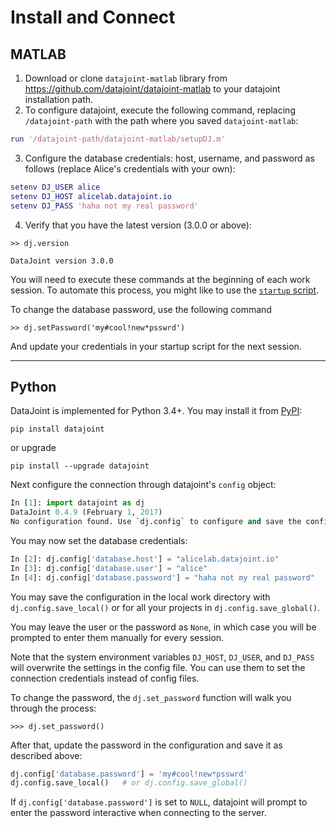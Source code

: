 # Install and Connect

## MATLAB 
1. Download or clone `datajoint-matlab` library from https://github.com/datajoint/datajoint-matlab to your datajoint installation path.
2. To configure datajoint, execute the following command, replacing `/datajoint-path` with the path where you saved `datajoint-matlab`:
```matlab
run '/datajoint-path/datajoint-matlab/setupDJ.m'
```
3. Configure the database credentials: host, username, and password as follows (replace Alice's credentials with your own):
```matlab
setenv DJ_USER alice
setenv DJ_HOST alicelab.datajoint.io
setenv DJ_PASS 'haha not my real password'
```
4. Verify that you have the latest version (3.0.0 or above):
```
>> dj.version

DataJoint version 3.0.0
```

You will need to execute these commands at the beginning of each work session.  To automate this process, you might like to use the [`startup` script](https://www.mathworks.com/help/matlab/ref/startup.html).

To change the database password, use the following command
```
>> dj.setPassword('my#cool!new*psswrd')
```
And update your credentials in your startup script for the next session.

---
## Python
DataJoint is implemented for Python 3.4+.  You may install it from [PyPI](https://pypi.python.org/pypi/datajoint):

```
pip install datajoint
```

or upgrade

```
pip install --upgrade datajoint
``` 

Next configure the connection through datajoint's `config` object:

```python
In [1]: import datajoint as dj
DataJoint 0.4.9 (February 1, 2017)
No configuration found. Use `dj.config` to configure and save the configuration. 
```

You may now set the database credentials:
```python
In [2]: dj.config['database.host'] = "alicelab.datajoint.io"
In [3]: dj.config['database.user'] = "alice"
In [4]: dj.config['database.password'] = "haha not my real password"
```
You may save the configuration in the local work directory with `dj.config.save_local()` or for all your projects in `dj.config.save_global()`.

You may leave the user or the password as `None`, in which case you will be prompted to enter them manually for every session.

Note that the system environment variables `DJ_HOST`, `DJ_USER`, and `DJ_PASS` will overwrite the settings in the config file.  You can use them to set the connection credentials instead of config files.

To change the password, the `dj.set_password` function will walk you through the process:
```
>>> dj.set_password()
```

After that, update the password in the configuration and save it as described above:
```python
dj.config['database.password'] = 'my#cool!new*psswrd'
dj.config.save_local()   # or dj.config.save_global()
```
If `dj.config['database.password']` is set to `NULL`, datajoint will prompt to enter the password interactive when connecting to the server. 